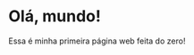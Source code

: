<!DOCTYPE html>
<html lang="pt-br">
<head>
    <meta charset="UTF-8">
    <title>Minha Primeira Página</title>
</head>
<body>
    <h1>Olá, mundo!</h1>
    <p>Essa é minha primeira página web feita do zero!</p>
</body>
</html>
